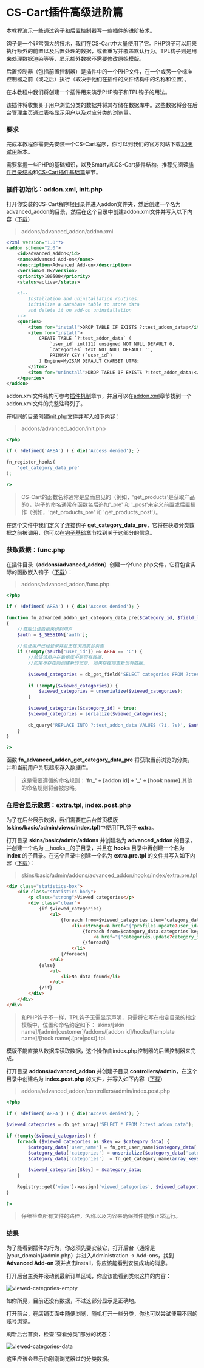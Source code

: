 CS-Cart插件高级进阶篇
===================================

本教程演示一些通过钩子和后置控制器写一些插件的进阶技术。

钩子是一个非常强大的技术，我们在CS-Cart中大量使用了它。PHP钩子可以用来执行额外的前置以及后置处理的数据，或者重写并覆盖默认行为。TPL钩子则是用来处理数据渲染等等，显示额外数据不需要修改原始模版。

后置控制器（包括前置控制器）是插件中的一个PHP文件，在一个或另一个标准控制器之前（或之后）执行（取决于他们在插件的文件结构中的名称和位置）。

在本教程中我们将创建一个插件用来演示PHP钩子和TPL钩子的用法。

该插件将收集关于用户浏览分类的数据并将其存储在数据库中。这些数据将会在后台管理主页通过表格显示用户以及对应分类的浏览量。

### 要求

完成本教程你需要先安装一个CS-Cart程序，你可以到我们的官方网站下载[30天试用](https://www.cs-cart.com/trial.html)版本。

需要掌握一些PHP的基础知识，以及Smarty和CS-Cart插件结构。推荐先阅读[插件目录结构](https://github.com/jason-wong/documents_translate/blob/master/CMS/CS-Cart-Developer-Documentation/add-on-folder-structure.md)和[CS-Cart插件基础篇](https://github.com/jason-wong/documents_translate/blob/master/CMS/CS-Cart-Developer-Documentation/basic-cs-cart-add-on.md)章节。


### 插件初始化：addon.xml, init.php

打开你安装的CS-Cart程序根目录并进入addon文件夹，然后创建一个名为advanced_addon的目录，然后在这个目录中创建addon.xml文件并写入以下内容（[下载](http://docs.cs-cart.com/index.php?dispatch=docs.getfile&attachment_id=87826)）

> addons/advanced_addon/addon.xml

```xml
<?xml version="1.0"?>
<addon scheme="2.0">
	<id>advanced_addon</id>
	<name>Advanced Add-on</name>
	<description>Advanced Add-on</description>
	<version>1.0</version>
	<priority>100500</priority>
	<status>active</status>
 
	<!-- 
		Installation and uninstallation routines:
		initialize a database table to store data 
		and delete it on add-on uninstallation
	-->
	<queries>
		<item for="install">DROP TABLE IF EXISTS ?:test_addon_data;</item>
		<item for="install">
			CREATE TABLE `?:test_addon_data` (  
				`user_id` int(11) unsigned NOT NULL DEFAULT 0,  
				`categories` text NOT NULL DEFAULT '',
				PRIMARY KEY (`user_id`)
			) Engine=MyISAM DEFAULT CHARSET UTF8;
		</item>
		<item for="uninstall">DROP TABLE IF EXISTS ?:test_addon_data;</item>
	</queries>
</addon>
```
addon.xml文件结构可参考[插件机制](https://github.com/jason-wong/documents_translate/blob/master/CMS/CS-Cart-Developer-Documentation/add-on-scheme.md)章节，并且可以在[addon.xml](https://github.com/jason-wong/documents_translate/blob/master/CMS/CS-Cart-Developer-Documentation/addon.xml.md)章节找到一个addon.xml文件的完整注释列子。

在相同的目录创建init.php文件并写入如下内容：

> addons/advanced_addon/init.php

```php
<?php

if ( !defined('AREA') ) { die('Access denied'); }
 
fn_register_hooks(
	'get_category_data_pre'
);
 
?>
```

> CS-Cart的函数名称通常是显而易见的（例如，'get_products'是获取产品的），钩子的命名通常在函数名后追加'_pre' 和 '_post'来定义前置或后置操作（例如，'get_products_pre' 和 'get_products_post'）。

在这个文件中我们定义了连接钩子 __get_category_data_pre__，它将在获取分类数据之前被调用，你可以在[钩子基础](https://github.com/jason-wong/documents_translate/blob/master/CMS/CS-Cart-Developer-Documentation/hook-base.md)章节找到关于这部分的信息。

### 获取数据：func.php

在插件目录（__addons/advanced_addon__）创建一个func.php文件，它将包含实际的函数嵌入钩子（[下载](http://docs.cs-cart.com/index.php?dispatch=docs.getfile&attachment_id=87828)）：

> addons/advanced_addon/func.php

```php
<?php
 
if ( !defined('AREA') ) { die('Access denied'); }
 
function fn_advanced_addon_get_category_data_pre($category_id, $field_list, $get_main_pair, $skip_company_condition, $lang_code)
{
	//获取认证数据来识别用户
	$auth = $_SESSION['auth'];
 
	//验证用户已经登录并且正在浏览前台页面
	if (!empty($auth['user_id']) && AREA == 'C') {
		//验证该用户在数据库中是否有数据.
		//如果不存在则创建新的记录, 如果存在则更新现有数据.
 
		$viewed_categories = db_get_field('SELECT categories FROM ?:test_addon_data WHERE user_id = ?i', $auth['user_id']);
 
		if (!empty($viewed_categories)) {
			$viewed_categories = unserialize($viewed_categories);
		}
 
		$viewed_categories[$category_id] = true;
		$viewed_categories = serialize($viewed_categories);
 
		db_query('REPLACE INTO ?:test_addon_data VALUES (?i, ?s)', $auth['user_id'], $viewed_categories);
	}
}

?>
```

函数 __fn_advanced_addon_get_category_data_pre__ 将获取当前浏览的分类，并和当前用户关联起来存入数据库。

> 这是需要遵循的命名规则：__'fn_' + [addon id] + '_' + [hook name]__.其他的命名规则将会被忽略。

### 在后台显示数据：extra.tpl, index.post.php

为了在后台展示数据，我们需要在后台首页模版(__skins/basic/admin/views/index.tpl__)中使用TPL钩子 __extra__。

打开目录 __skins/basic/admin/addons__ 并创建名为 __advanced_addon__ 的目录，并创建一个名为 __hooks__的子目录，并且在 __hooks__ 目录中再创建一个名为 __index__ 的子目录。在这个目录中创建一个名为 __extra.pre.tpl__ 的文件并写入如下内容（[下载](http://docs.cs-cart.com/index.php?dispatch=docs.getfile&attachment_id=87839)）：

> skins/basic/admin/addons/advanced_addon/hooks/index/extra.pre.tpl

```html
<div class="statistics-box">
	<div class="statistics-body">
		<p class="strong">Viewed categories</p>
		<div class="clear">
			{if $viewed_categories}
				<ul>
					{foreach from=$viewed_categories item="category_data"}
						<li><strong><a href="{"profiles.update?user_id=`$category_data.user_id`"|fn_url}">{$category_data.user_name}</a></strong>:&nbsp;
							{foreach from=$category_data.categories key="category_id" item="category_name"}
								<a href="{"categories.update?category_id=`$category_id`"|fn_url}">{$category_name}</a>, 
							{/foreach}
						</li>
					{/foreach}
				</ul>
			{else}
				<ul>
					<li>No data found</li>
				</ul>
			{/if}
		</div>
	</div>
</div>
```

> 和PHP钩子不一样，TPL钩子无需显示声明，只需将它写在指定目录的指定模版中，位置和命名约定如下：
> skins/[skin name]/[admin|customer]/addons/[addon id]/hooks/[template name]/[hook name].[pre|post].tpl.

模版不能直接从数据库读取数据，这个操作由index.php控制器的后置控制器来完成。

打开目录 __addons/advanced_addon__ 并创建子目录 __controllers/admin__，在这个目录中创建名为 __index.post.php__ 的文件，并写入如下内容（[下载](http://docs.cs-cart.com/index.php?dispatch=docs.getfile&attachment_id=87840)）

> addons/advanced_addon/controllers/admin/index.post.php

```php
<?php
 
if ( !defined('AREA') ) { die('Access denied'); }
 
$viewed_categories = db_get_array('SELECT * FROM ?:test_addon_data');
 
if (!empty($viewed_categories)) {
	foreach ($viewed_categories as $key => $category_data) {
		$category_data['user_name'] = fn_get_user_name($category_data['user_id']);
		$category_data['categories'] = unserialize($category_data['categories']);
		$category_data['categories']  = fn_get_category_name(array_keys($category_data['categories']));
 
		$viewed_categories[$key] = $category_data;
	}
 
	Registry::get('view')->assign('viewed_categories', $viewed_categories);
}
 
?>
```

> 仔细检查所有文件的路径，名称以及内容来确保插件能够正常运行。

### 结果

为了能看到插件的行为，你必须先要安装它，打开后台（通常是 [your_domain]/admin.php）并进入Administration -> Add-ons，找到 __Advanced Add-on__ 项并点击install，你应该能看到安装成功的消息。

打开后台主页并滚动到最新订单区域，你应该能看到类似这样的内容：

![viewed-categories-empty](http://www.cs-cart.com/images/docs_nodes/5/viewed-categories-empty.png)

如你所见，目前还没有数据，不过这部分显示是正确地。

打开前台，在店铺页面中随便浏览，随机打开一些分类，你也可以尝试使用不同的账号浏览。

刷新后台首页，检查“查看分类”部分的状态：

![viewed-categories-data](http://www.cs-cart.com/images/docs_nodes/5/viewed-categories-data.png)

这里应该会显示你刚刚浏览器过的分类数据。